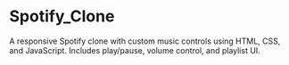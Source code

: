 # Spotify_Clone
A responsive Spotify clone with custom music controls using HTML, CSS, and JavaScript. Includes play/pause, volume control, and playlist UI.
